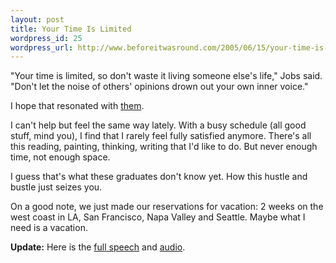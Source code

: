 ```yaml
--- 
layout: post
title: Your Time Is Limited
wordpress_id: 25
wordpress_url: http://www.beforeitwasround.com/2005/06/15/your-time-is-limited/
---
```

<p>"Your time is limited, so don't waste it living someone else's life," Jobs said. "Don't let the noise of others' opinions drown out your own inner voice."</p>
<p>I hope that resonated with <a href="http://news-service.stanford.edu/news/2005/june15/grad-061505.html">them</a>.</p>
<p>I can't help but feel the same way lately.  With a busy schedule (all good stuff, mind you), I find that I rarely feel fully satisfied anymore.  There's all this reading, painting, thinking, writing that I'd like to do.  But never enough time, not enough space.</p>
<p>I guess that's what these graduates don't know yet.  How this hustle and bustle just seizes you.</p>
<p>On a good note, we just made our reservations for vacation: 2 weeks on the west coast in LA, San Francisco, Napa Valley and Seattle.  Maybe what I need is a vacation.</p>
<p><strong>Update:</strong> Here is the <a href="http://wiredblogs.tripod.com/sterling/index.blog?entry_id=1136852">full speech</a> and <a href="http://www.wiredatom.com/jobs_stanford_speech/index.html">audio</a>.
</p>
